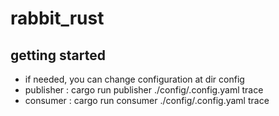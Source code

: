 # rabbit_rust

## getting started
- if needed, you can change configuration at dir config
- publisher : cargo run publisher ./config/.config.yaml trace
- consumer  : cargo run consumer ./config/.config.yaml trace
